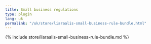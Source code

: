 ```yaml
---
title: Small business regulations
type: plugin
lang: uk
permalink: "/uk/store/liaraalis-small-business-rule-bundle.html"
---
```


{% include store/liaraalis-small-business-rule-bundle.md %}
